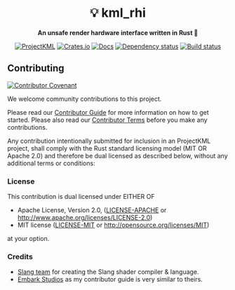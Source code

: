 <div align="center">

# 💡 kml_rhi

**An unsafe render hardware interface written in Rust 🦀**

[projectkml-badge]: https://img.shields.io/badge/projectkml-open%20source-blueviolet.svg
[projectkml-url]: https://github.com/ProjectKML

[crates-badge]: https://img.shields.io/crates/v/kml_rhi.svg
[crates-url]: https://crates.io/crates/kml_rhi

[docs-badge]: https://docs.rs/kml_rhi/badge.svg
[docs-url]: https://docs.rs/kml_rhi

[dependency-badge]: https://deps.rs/repo/github/ProjectKML/kml_rhi/status.svg 
[dependency-url]: https://deps.rs/repo/github/ProjectKML/kml_rhi

[build-badge]: https://github.com/ProjectKML/kml_rhi/workflows/CI/badge.svg
[build-url]: https://github.com/ProjectKML/kml_rhi/actions

[![ProjectKML][projectkml-badge]][projectkml-url]
[![Crates.io][crates-badge]][crates-url]
[![Docs][docs-badge]][docs-url]
[![Dependency status][dependency-badge]][dependency-url]
[![Build status][build-badge]][build-url]
</div>

## Contributing

[![Contributor Covenant](https://img.shields.io/badge/contributor%20covenant-v1.4-ff69b4.svg)](CODE_OF_CONDUCT.md)

We welcome community contributions to this project.

Please read our [Contributor Guide](CONTRIBUTING.md) for more information on how to get started.
Please also read our [Contributor Terms](CONTRIBUTING.md#contributor-terms) before you make any contributions.

Any contribution intentionally submitted for inclusion in an ProjectKML project, shall comply with the Rust standard licensing model (MIT OR Apache 2.0) and therefore be dual licensed as described below, without any additional terms or conditions:

### License

This contribution is dual licensed under EITHER OF

- Apache License, Version 2.0, ([LICENSE-APACHE](LICENSE-APACHE) or <http://www.apache.org/licenses/LICENSE-2.0>)
- MIT license ([LICENSE-MIT](LICENSE-MIT) or <http://opensource.org/licenses/MIT>)

at your option.

### Credits
* [Slang team](https://github.com/shader-slang/slang) for creating the Slang shader compiler & language.
* [Embark Studios](https://github.com/EmbarkStudios/fsr-rs/blob/main/CONTRIBUTING.md) as my contributor guide is very similar to theirs.